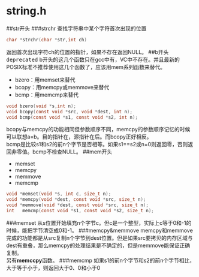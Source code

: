 string.h
============
##str开头
###strchr
查找字符串中某个字符首次出现的位置
```c
char *strchr(char *str,int ch)
```
返回首次出现字符ch的位置的指针，如果不存在返回NULL。
##b开头<kbd>deprecated</kbd>
b开头的这几个函数只在gcc中有，VC中不存在。并且最新的POSIX标准不推荐使用这几个函数了，应该用mem系列函数来替代。
* bzero：用memset来替代
* bcopy：用memcpy或memmove来替代
* bcmp：用memcmp来替代

```c
void bzero(void *s,int n);
void bcopy(const void *src, void *dest, int n);
void bcmp(const void *s1, const void *s2, int n);
```
bcopy与memcpy的功能相同但参数顺序不同，memcpy的参数顺序记忆的时候可以联想a=b。目的指针在，源指针在后。而bcopy正好相反。  
bcmp是比较s1和s2的前n个字节是否相等。如果s1==s2或n=0则返回零，否则返回非零值。bcmp不检查NULL。
##mem开头
* memset
* memcpy
* memmove
* memcmp

```c
void *memset(void *s, int c, size_t n);
void *memcpy(void *dest, const void *src, size_t n);
void *memmove(void *dest, const void *src, size_t n);
int   memcmp(const void *s1, const void *s2, size_t n);
```
###memset
从s位置开始填充n个字节c。但c是一个整型，实际上c等于0和-1的时候，能把字节清空成0和-1。 
###memcpy&memmove
memcpy和memmove完成的功能都是从src复制n个字节到dest位置。但是如果src要拷贝的内存区域与dest有重叠，那么memcpy的处理结果是不确定的，但是memmove能保证正确复制。  
另有**memccpy**函数。
###memcmp
如果s1的前n个字节和s2的前n个字节相比，大于等于小于，则返回大于0、0和小于0
